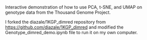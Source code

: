 Interactive demonstration of how to use PCA, t-SNE, and UMAP on genotype data from the Thousand Genome Project.

I forked the diazale/1KGP_dimred repository from https://github.com/diazale/1KGP_dimred and modified the Genotype_dimred_demo.ipynb file to run it on my own computer.
